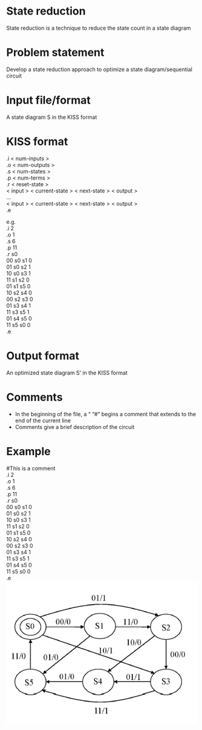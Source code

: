 # State reduction
State reduction is a technique to reduce the state count in a state diagram

# Problem statement
Develop a state reduction approach to optimize a state diagram/sequential circuit

# Input file/format 
A state diagram S in the KISS format

# KISS format
.i < num-inputs >  
.o < num-outputs >  
.s < num-states >  
.p < num-terms >  
.r < reset-state >  
< input > < current-state > < next-state > < output >    
...  
< input > < current-state > < next-state > < output >  
.e

e.g.  
.i 2  
.o 1  
.s 6  
.p 11  
.r s0  
00 s0 s1 0  
01 s0 s2 1  
10 s0 s3 1  
11 s1 s2 0  
01 s1 s5 0  
10 s2 s4 0  
00 s2 s3 0  
01 s3 s4 1  
11 s3 s5 1  
01 s4 s5 0  
11 s5 s0 0  
.e  

# Output format
An optimized state diagram S’ in the KISS format

# Comments
* In the beginning of the file, a “ “#” begins a comment that extends to the end of the current line 
* Comments give a brief description of the circuit  

# Example
#This is a comment  
.i 2  
.o 1  
.s 6  
.p 11  
.r s0  
00 s0 s1 0  
01 s0 s2 1  
10 s0 s3 1  
11 s1 s2 0  
01 s1 s5 0  
10 s2 s4 0  
00 s2 s3 0  
01 s3 s4 1  
11 s3 s5 1  
01 s4 s5 0  
11 s5 s0 0  
.e  
![image](https://github.com/eric900324/State-Reduction-for-Sequential-Circuits/blob/main/1663595258028.jpg)

